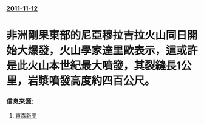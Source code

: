 ### [2011-11-12](/news/2011/11/12/index.md)

##### 
#  非洲剛果東部的尼亞穆拉吉拉火山同日開始大爆發，火山學家達里歐表示，這或許是此火山本世紀最大噴發，其裂縫長1公里，岩漿噴發高度約四百公尺。




### 信息来源:

1. [東森新聞](https://web.archive.org/web/20151204235437/http://news.ebc.net.tw/apps/index.htm)
